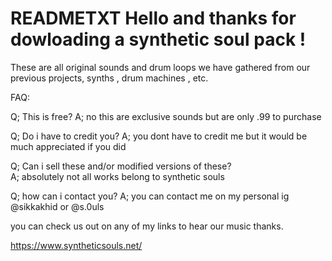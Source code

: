 # READMETXT Hello and thanks for dowloading a synthetic soul pack !

These are all original sounds and drum loops we have gathered from our previous projects, synths , drum machines , etc.

FAQ:

Q; This is free? 
A; no this are exclusive sounds but are only .99 to purchase 

Q; Do i have to credit you? 
A; you dont have to credit me but it would be much appreciated if you did

Q; Can i sell these and/or modified versions of these?  
A; absolutely not all works belong to synthetic souls 

Q; how can i contact you? 
A; you can contact me on my personal ig @sikkakhid or @s.0uls

you can check us out on any of my links to hear our music thanks.

https://www.syntheticsouls.net/
